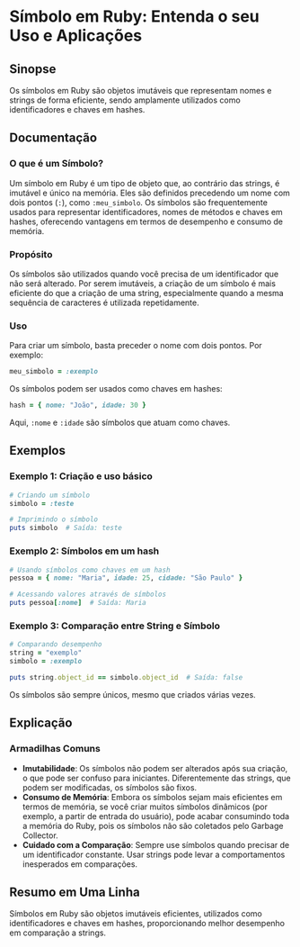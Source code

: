 <!--
Meta Description: # Símbolo em Ruby: Entenda o seu Uso e Aplicações ## Sinopse Os símbolos em Ruby são objetos imutáveis que representam nomes e strings de forma eficie...
Meta Keywords: símbolos, ruby, são, que, símbolo
-->

# Símbolo em Ruby: Entenda o seu Uso e Aplicações

## Sinopse
Os símbolos em Ruby são objetos imutáveis que representam nomes e strings de forma eficiente, sendo amplamente utilizados como identificadores e chaves em hashes.

## Documentação
### O que é um Símbolo?
Um símbolo em Ruby é um tipo de objeto que, ao contrário das strings, é imutável e único na memória. Eles são definidos precedendo um nome com dois pontos (`:`), como `:meu_simbolo`. Os símbolos são frequentemente usados para representar identificadores, nomes de métodos e chaves em hashes, oferecendo vantagens em termos de desempenho e consumo de memória.

### Propósito
Os símbolos são utilizados quando você precisa de um identificador que não será alterado. Por serem imutáveis, a criação de um símbolo é mais eficiente do que a criação de uma string, especialmente quando a mesma sequência de caracteres é utilizada repetidamente.

### Uso
Para criar um símbolo, basta preceder o nome com dois pontos. Por exemplo:
```ruby
meu_simbolo = :exemplo
```
Os símbolos podem ser usados como chaves em hashes:
```ruby
hash = { nome: "João", idade: 30 }
```
Aqui, `:nome` e `:idade` são símbolos que atuam como chaves.

## Exemplos
### Exemplo 1: Criação e uso básico
```ruby
# Criando um símbolo
simbolo = :teste

# Imprimindo o símbolo
puts simbolo  # Saída: teste
```

### Exemplo 2: Símbolos em um hash
```ruby
# Usando símbolos como chaves em um hash
pessoa = { nome: "Maria", idade: 25, cidade: "São Paulo" }

# Acessando valores através de símbolos
puts pessoa[:nome]  # Saída: Maria
```

### Exemplo 3: Comparação entre String e Símbolo
```ruby
# Comparando desempenho
string = "exemplo"
simbolo = :exemplo

puts string.object_id == simbolo.object_id  # Saída: false
```
Os símbolos são sempre únicos, mesmo que criados várias vezes.

## Explicação
### Armadilhas Comuns
- **Imutabilidade**: Os símbolos não podem ser alterados após sua criação, o que pode ser confuso para iniciantes. Diferentemente das strings, que podem ser modificadas, os símbolos são fixos.
- **Consumo de Memória**: Embora os símbolos sejam mais eficientes em termos de memória, se você criar muitos símbolos dinâmicos (por exemplo, a partir de entrada do usuário), pode acabar consumindo toda a memória do Ruby, pois os símbolos não são coletados pelo Garbage Collector.
- **Cuidado com a Comparação**: Sempre use símbolos quando precisar de um identificador constante. Usar strings pode levar a comportamentos inesperados em comparações.

## Resumo em Uma Linha
Símbolos em Ruby são objetos imutáveis eficientes, utilizados como identificadores e chaves em hashes, proporcionando melhor desempenho em comparação a strings.